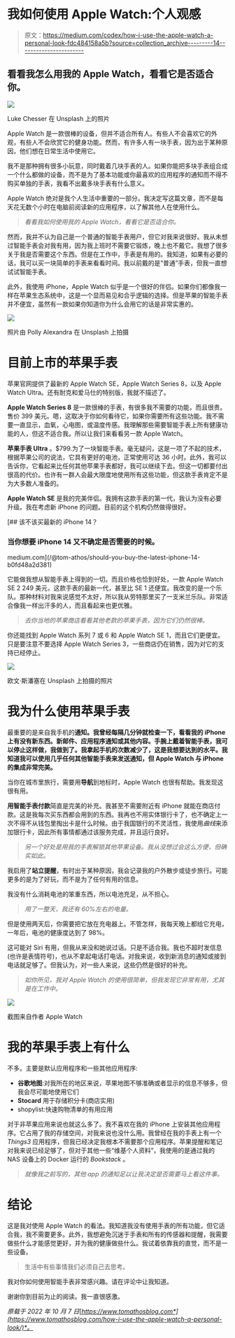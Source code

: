 # 我如何使用 Apple Watch:个人观感

> 原文：<https://medium.com/codex/how-i-use-the-apple-watch-a-personal-look-fdc484158a5b?source=collection_archive---------14----------------------->

## 看看我怎么用我的 Apple Watch，看看它是否适合你。

![](img/bb49797f5d9739572d518a7f7691ab60.png)

Luke Chesser 在 Unsplash 上的照片

Apple Watch 是一款很棒的设备，但并不适合所有人。有些人不会喜欢它的外观，有些人不会欣赏它的健身功能。然而，有许多人有一块手表，因为出于某种原因，他们想在日常生活中使用它。

我不是那种拥有很多小玩意，同时戴着几块手表的人。如果你能把多块手表组合成一个什么都做的设备，而不是为了基本功能或你最喜欢的应用程序的通知而不得不购买单独的手表，我看不出戴多块手表有什么意义。

Apple Watch 绝对是我个人生活中重要的一部分。我决定写这篇文章，而不是每天花无数个小时在电脑前阅读新的应用程序，以了解其他人在使用什么。

> *看看我如何使用我的 Apple Watch，看看它是否适合你。*

然而，我并不认为自己是一个普通的智能手表用户，但它对我来说很好。我从未想过智能手表会对我有用，因为我上班时不需要它锻炼，晚上也不戴它。我想了很多关于我是否需要这个东西。但是在工作中，手表是有用的。我知道，如果有必要的话，我可以买一块简单的手表来看看时间。我以前戴的是“普通”手表，但我一直想试试智能手表。

此外，我使用 iPhone，Apple Watch 似乎是一个很好的伴侣。如果你们都像我一样在苹果生态系统中，这是一个显而易见和合乎逻辑的选择。但是苹果的智能手表并不便宜，虽然有一款如果你知道你为什么会用它的话是非常实惠的。

![](img/b4bbf3eba457362f5c88a79305b8ea11.png)

照片由 Polly Alexandra 在 Unsplash 上拍摄

# 目前上市的苹果手表

苹果官网提供了最新的 Apple Watch SE，Apple Watch Series 8，以及 Apple Watch Ultra。还有耐克和爱马仕的特别版，我就不描述了。

**Apple Watch Series 8** 是一款很棒的手表，有很多我不需要的功能，而且很贵。售价 399 美元。嗯，这取决于你如何看待它，如果你需要所有这些功能。我不需要一直显示，血氧，心电图，或温度传感。我理解那些需要智能手表上所有健康功能的人，但这不适合我。所以让我们来看看另一款 Apple Watch。

**苹果手表 Ultra** 。$799.为了一块智能手表。毫无疑问，这是一项了不起的技术，根据苹果公司的说法，它具有更好的电池，正常使用可达 36 小时。此外，我可以告诉你，它看起来比任何其他苹果手表都好，我可以继续下去。但这一切都要付出很高的代价。也许有一群人会最大限度地使用所有这些功能，但这款手表肯定不是为大多数人准备的。

**Apple Watch SE** 是我的完美伴侣。我拥有这款手表的第一代，我认为没有必要升级。我在考虑新 iPhone 的问题。目前的这个机构仍然做得很好。

[](/@tom-athos/should-you-buy-the-latest-iphone-14-b0fd48a2d381) [## 该不该买最新的 iPhone 14？

### 当你想要 iPhone 14 又不确定是否需要的时候。

medium.com](/@tom-athos/should-you-buy-the-latest-iphone-14-b0fd48a2d381) 

它能做我想从智能手表上得到的一切。而且价格也恰到好处，一款 Apple Watch SE 2 249 美元，这款手表的最新一代，甚至比 SE 1 还便宜。我改变的是一个乐队。那种材料对我来说感觉不太好，所以我从劳特那里买了一支米兰乐队。非常适合像我一样出汗多的人，而且看起来也更优雅。

> *去你当地的苹果商店看看其他老款的苹果手表，因为它们仍然很棒。*

你还能找到 Apple Watch 系列 7 或 6 和 Apple Watch SE 1，而且它们更便宜。只是要注意不要选择 Apple Watch Series 3，一些商店仍在销售，因为对它的支持已经停止。

![](img/f46cfd68a4cfffc47df2c51e676f3413.png)

欧文·斯潘塞在 Unsplash 上拍摄的照片

# 我为什么使用苹果手表

最重要的是来自我手机的**通知。我曾经每隔几分钟就检查一下，看看我的 iPhone 上有没有新东西。新邮件、应用程序通知或其他内容。手腕上戴着智能手表，我可以停止这样做，我做到了。我拿起手机的次数减少了，这是我想要达到的水平。我知道我可以使用几乎任何其他智能手表来发送通知，但 Apple Watch 与 iPhone 的集成非常完美。**

当你在城市里旅行，需要用**导航**到地标时，Apple Watch 也很有帮助。我发现这很有用。

**用智能手表付款**简直是完美的补充。我甚至不需要附近有 iPhone 就能在商店付款。这是我每次买东西都会用到的东西。我再也不用实体银行卡了，也不确定上一次不得不从钱包里掏出卡是什么时候。由于我国银行的不灵活性，我使用*曲线*来添加银行卡，因此所有事情都通过该服务完成，并且运行良好。

> *另一个好处是用我的手表解锁其他苹果设备。我从没想过会这么方便，但确实如此。*

我启用了**站立提醒**，有时出于某种原因，我会记录我的户外散步或徒步旅行。可能更多的是为了好玩，而不是为了任何有用的信息。

我没有什么消耗电池的笨重东西，所以电池充足，从不担心。

> *用了一整天，我还有 60%左右的电量。*

但是使用两天后，你需要把它放在充电器上。不管怎样，我每天晚上都给它充电，一年后，电池的健康度达到了 98%。

这可能对 Siri 有用，但我从来没和她说过话。只是不适合我。我也不超时发信息(也许是表情符号)，也从不拿起电话打电话。对我来说，收到新消息的通知或接到电话就足够了。但我认为，对一些人来说，这些仍然是很好的补充。

> *如你所见，我对 Apple Watch 的使用很简单，但我发现它非常有用，尤其是在工作中。*

![](img/462e0f19ecdab4e046692624a2f05091.png)

截图来自作者 Apple Watch

# 我的苹果手表上有什么

不多。主要是默认应用程序和一些其他应用程序:

*   **谷歌地图**:对我所在的地区来说，苹果地图不够准确或者显示的信息不够多，但我会尽可能地使用它们
*   **Stocard** 用于存储积分卡(商店实用)
*   shopylist:快速购物清单的有用应用

对于非苹果应用来说也就这么多了。我不喜欢在我的 iPhone 上安装其他应用程序。它占用了我的存储空间，对我来说也没什么用。我曾经在我的手表上有一个 *Things3* 应用程序，但我已经决定我根本不需要那个应用程序。苹果提醒和笔记对我来说已经足够了，但对于其他一些“维基个人资料”，我使用的是通过我的 NAS 设备上的 Docker 运行的 *Bookstack* 。

> *就像我之前写的，其他 app 的通知足以让我决定是否需要马上看这件事。*

# 结论

这是我对使用 Apple Watch 的看法。我知道我没有使用手表的所有功能，但它适合我，我不需要更多。此外，我想避免沉迷于手表和所有的传感器和提醒，我需要做些什么才能感觉更好，并为我的健康做些什么。我试着依靠我的直觉，而不是一些设备。

> 生活中有些事情我们必须自己去思考。

我对你如何使用智能手表非常感兴趣。请在评论中让我知道。

谢谢你到目前为止的阅读。我一直很感激。

*原载于 2022 年 10 月 7 日*[*https://www.tomathosblog.com*](https://www.tomathosblog.com/how-i-use-the-apple-watch-a-personal-look/)*。*